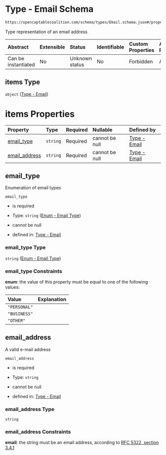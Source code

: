 # Type - Email Schema

```txt
https://opencaptablecoalition.com/schema/types/Email.schema.json#/properties/emails/items
```

Type representation of an email address

| Abstract            | Extensible | Status         | Identifiable | Custom Properties | Additional Properties | Access Restrictions | Defined In                                                                                    |
| :------------------ | :--------- | :------------- | :----------- | :---------------- | :-------------------- | :------------------ | :-------------------------------------------------------------------------------------------- |
| Can be instantiated | No         | Unknown status | No           | Forbidden         | Allowed               | none                | [ContactInfo.schema.json*](../../schema/types/ContactInfo.schema.json "open original schema") |

## items Type

`object` ([Type - Email](contactinfo-properties-contact-info---email-address-array-type---email.md))

# items Properties

| Property                        | Type     | Required | Nullable       | Defined by                                                                                                                                          |
| :------------------------------ | :------- | :------- | :------------- | :-------------------------------------------------------------------------------------------------------------------------------------------------- |
| [email_type](#email_type)       | `string` | Required | cannot be null | [Type - Email](email-properties-enum---email-type.md "https://opencaptablecoalition.com/schema/enums/EmailType.schema.json#/properties/email_type") |
| [email_address](#email_address) | `string` | Required | cannot be null | [Type - Email](email-properties-email_address.md "https://opencaptablecoalition.com/schema/types/Email.schema.json#/properties/email_address")      |

## email_type

Enumeration of email types

`email_type`

*   is required

*   Type: `string` ([Enum - Email Type](email-properties-enum---email-type.md))

*   cannot be null

*   defined in: [Type - Email](email-properties-enum---email-type.md "https://opencaptablecoalition.com/schema/enums/EmailType.schema.json#/properties/email_type")

### email_type Type

`string` ([Enum - Email Type](email-properties-enum---email-type.md))

### email_type Constraints

**enum**: the value of this property must be equal to one of the following values:

| Value        | Explanation |
| :----------- | :---------- |
| `"PERSONAL"` |             |
| `"BUSINESS"` |             |
| `"OTHER"`    |             |

## email_address

A valid e-mail address

`email_address`

*   is required

*   Type: `string`

*   cannot be null

*   defined in: [Type - Email](email-properties-email_address.md "https://opencaptablecoalition.com/schema/types/Email.schema.json#/properties/email_address")

### email_address Type

`string`

### email_address Constraints

**email**: the string must be an email address, according to [RFC 5322, section 3.4.1](https://tools.ietf.org/html/rfc5322 "check the specification")
